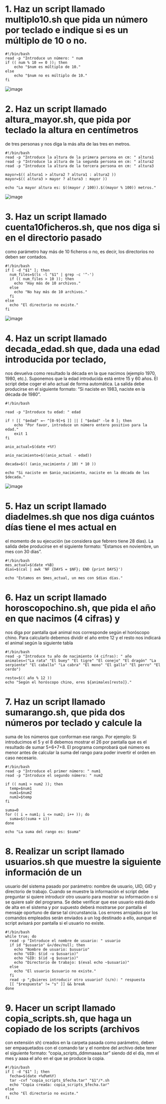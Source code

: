 # 1. Haz un script llamado multiplo10.sh que pida un número por teclado e indique si es un múltiplo de 10 o no.

````
#!/bin/bash
read -p "Introduce un número: " num
if (( num % 10 == 0 )); then
    echo "$num es múltiplo de 10."
else
    echo "$num no es múltiplo de 10."
fi
````

![image](https://github.com/user-attachments/assets/2a40c56c-b3e8-4ddc-8658-5a23a352716f)

# 2. Haz un script llamado altura_mayor.sh, que pida por teclado la altura en centímetros
de tres personas y nos diga la más alta de las tres en metros.

````
#!/bin/bash
read -p "Introduce la altura de la primera persona en cm: " altura1
read -p "Introduce la altura de la segunda persona en cm: " altura2
read -p "Introduce la altura de la tercera persona en cm: " altura3

mayor=$(( altura1 > altura2 ? altura1 : altura2 ))
mayor=$(( altura3 > mayor ? altura3 : mayor ))

echo "La mayor altura es: $((mayor / 100)).$((mayor % 100)) metros."
````

![image](https://github.com/user-attachments/assets/7878182c-5465-4097-b0e2-40d8f04e5427)

# 3. Haz un script llamado cuenta10ficheros.sh, que nos diga si en el directorio pasado
como parámetro hay más de 10 ficheros o no, es decir, los directorios no deben ser
contados.

````
#!/bin/bash
if [ -d "$1" ]; then
  num_files=$(ls -l "$1" | grep -c '^-')
  if (( num_files > 10 )); then
    echo "Hay más de 10 archivos."
  else
    echo "No hay más de 10 archivos."
  fi
else
  echo "El directorio no existe."
fi
````

![image](https://github.com/user-attachments/assets/c0f34664-b6f6-48cc-9be7-01acd8aec62a)

# 4. Haz un script llamado decada_edad.sh que, dada una edad introducida por teclado,
nos devuelva como resultado la década en la que nacimos (ejemplo 1970, 1980, etc.).
Suponemos que la edad introducida está entre 15 y 60 años. El script debe coger el año
actual de forma automática.
La salida debe producirse en el siguiente formato: “Si naciste en 1983, naciste en la
década de 1980”.

````
#!/bin/bash

read -p "Introduce tu edad: " edad

if ! [[ "$edad" =~ ^[0-9]+$ ]] || [ "$edad" -le 0 ]; then
    echo "Por favor, introduce un número entero positivo para la edad."
    exit 1
fi

anio_actual=$(date +%Y)

anio_nacimiento=$((anio_actual - edad))

decada=$(( (anio_nacimiento / 10) * 10 ))

echo "Si naciste en $anio_nacimiento, naciste en la década de los $decada."

````

![image](https://github.com/user-attachments/assets/5366f7a0-c922-4fa3-813a-9b731a3af407)

# 5. Haz un script llamado diadelmes.sh que nos diga cuántos días tiene el mes actual en
el momento de su ejecución (se considera que febrero tiene 28 días). La salida debe
producirse en el siguiente formato: “Estamos en noviembre, un mes con 30 días”.

````
#!/bin/bash
mes_actual=$(date +%B)
dias=$(cal | awk 'NF {DAYS = $NF}; END {print DAYS}')

echo "Estamos en $mes_actual, un mes con $dias días."
````

# 6. Haz un script llamado horoscopochino.sh, que pida el año en que nacimos (4 cifras) y
nos diga por pantalla qué animal nos corresponde según el horóscopo chino. Para
calcularlo debemos dividir el año entre 12 y el resto nos indicará el animal según la
siguiente tabla

````
#!/bin/bash
read -p "Introduce tu año de nacimiento (4 cifras): " año
animales=("La rata" "El buey" "El tigre" "El conejo" "El dragón" "La serpiente" "El caballo" "La cabra" "El mono" "El gallo" "El perro" "El cerdo")

resto=$(( año % 12 ))
echo "Según el horóscopo chino, eres ${animales[resto]}."
````

# 7. Haz un script llamado sumarango.sh, que pida dos números por teclado y calcule la
suma de los números que conforman ese rango. Por ejemplo: Si introducimos el 5 y el
8 debemos mostrar el 26 por pantalla que es el resultado de sumar 5+6+7+8.
El programa comprobará qué número es menor antes de calcular la suma del rango
para poder invertir el orden en caso necesario.

````
#!/bin/bash
read -p "Introduce el primer número: " num1
read -p "Introduce el segundo número: " num2

if (( num1 > num2 )); then
  temp=$num1
  num1=$num2
  num2=$temp
fi

suma=0
for (( i = num1; i <= num2; i++ )); do
  suma=$((suma + i))
done

echo "La suma del rango es: $suma"
````

# 8. Realizar un script llamado usuarios.sh que muestre la siguiente información de un
usuario del sistema pasado por parámetro: nombre de usuario, UID, GID y directorio de
trabajo.
Cuando se muestre la información el script debe preguntar si quiere introducir otro
usuario para mostrar su información o si se quiere salir del programa.
Se debe verificar que ese usuario está dado de alta en el sistema y por supuesto deberá
mostrarse por pantalla el mensaje oportuno de darse tal circunstancia. Los errores
arrojados por los comandos empleados serán enviados a un log destinado a ello,
aunque el script avisará por pantalla si el usuario no existe.

````
#!/bin/bash
while true; do
  read -p "Introduce el nombre de usuario: " usuario
  if id "$usuario" &>/dev/null; then
    echo "Nombre de usuario: $usuario"
    echo "UID: $(id -u $usuario)"
    echo "GID: $(id -g $usuario)"
    echo "Directorio de trabajo: $(eval echo ~$usuario)"
  else
    echo "El usuario $usuario no existe."
  fi
  read -p "¿Quieres introducir otro usuario? (s/n): " respuesta
  [[ "$respuesta" != "s" ]] && break
done
````

# 9. Hacer un script llamado copia_scripts.sh, que haga un copiado de los scripts (archivos
con extensión sh) creados en la carpeta pasada como parámetro, deben ser
empaquetados con el comando tar y el nombre del archivo debe tener el siguiente
formato: “copia_scripts_ddmmaaaa.tar” siendo dd el día, mm el mes y aaaa el año en el
que se produce la copia.

````
#!/bin/bash
if [ -d "$1" ]; then
  fecha=$(date +%d%m%Y)
  tar -cvf "copia_scripts_$fecha.tar" "$1"/*.sh
  echo "Copia creada: copia_scripts_$fecha.tar"
else
  echo "El directorio no existe."
fi
````










